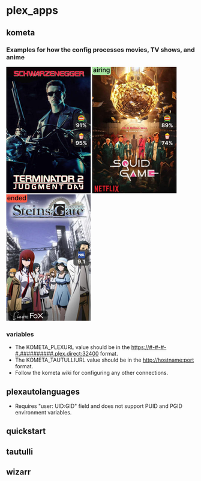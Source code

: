 # plex_apps

## kometa

### Examples for how the config processes movies, TV shows, and anime

![Movie Poster Example](https://github.com/spcrepeau/Docker-Stack/blob/main/.images/kometa_movie.jpg) ![TV Show Poster Example](https://github.com/spcrepeau/Docker-Stack/blob/main/.images/kometa_tv_show.jpg) ![Anime Poster Example](https://github.com/spcrepeau/Docker-Stack/blob/main/.images/kometa_anime.jpg)

### variables

* The KOMETA_PLEXURL value should be in the <https://#-#-#-#.##########.plex.direct:32400> format.
* The KOMETA_TAUTULLIURL value should be in the <http://hostname:port> format.
* Follow the kometa wiki for configuring any other connections.

## plexautolanguages

* Requires "user: UID:GID" field and does not support PUID and PGID environment variables.

## quickstart

## tautulli

## wizarr
